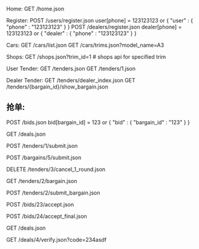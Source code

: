 Home:
GET /home.json

Register:
POST /users/register.json  user[phone] = 123123123  or { "user" : { "phone" : "123123123" } }
POST /dealers/register.json dealer[phone] = 123123123 or { "dealer" : { "phone" : "123123123" } }

Cars:
GET /cars/list.json
GET /cars/trims.json?model_name=A3


Shops:
GET /shops.json?trim_id=1 # shops api for specified trim


User Tender:
GET /tenders.json
GET /tenders/1.json


Dealer Tender:
GET /tenders/dealer_index.json
GET /tenders/{bargain_id}/show_bargain.json

抢单:
----
POST /bids.json  bid[bargain_id] = 123  or { "bid" : { "bargain_id" : "123" } }






GET /deals.json


POST /tenders/1/submit.json

POST /bargains/5/submit.json

DELETE /tenders/3/cancel_1_round.json

GET /tenders/2/bargain.json

POST /tenders/2/submit_bargain.json

POST /bids/23/accept.json

POST /bids/24/accept_final.json

GET /deals.json

GET /deals/4/verify.json?code=234asdf

